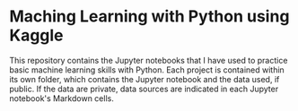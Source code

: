 # Maching Learning with Python using Kaggle
This repository contains the Jupyter notebooks that I have used to practice basic machine learning skills with Python.  Each project is contained within its own folder, which contains the Jupyter notebook and the data used, if public. If the data are private, data sources are indicated in each Jupyter notebook's Markdown cells.
